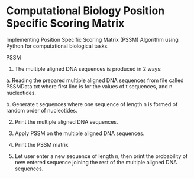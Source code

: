 # Computational Biology Position Specific Scoring Matrix
Implementing Position Specific Scoring Matrix (PSSM) Algorithm using Python for computational biological tasks. 



PSSM 

1. The multiple aligned DNA sequences is produced in 2 ways:
   
a. Reading the prepared multiple aligned DNA sequences from file called PSSMData.txt where first line is for the values of t sequences, and n nucleotides. 

b.  Generate t sequences where one sequence of length n is formed of random order of nucleotides. 

2. Print the multiple aligned DNA sequences.
   
3. Apply PSSM on the multiple aligned DNA sequences.
   
4. Print the PSSM matrix
   
5. Let user enter a new sequence of length n, then print the probability of new entered sequence joining the rest of the multiple aligned DNA sequences.
